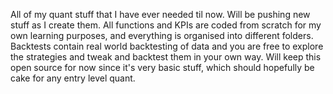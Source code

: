 All of my quant stuff that I have ever needed til now. Will be pushing new stuff as I create them. All functions and KPIs are coded from scratch for my own learning purposes, and everything is organised into different folders. Backtests contain real world backtesting of data and you are free to explore the strategies and tweak and backtest them in your own way. Will keep this open source for now since it's very basic stuff, which should hopefully be cake for any entry level quant.
